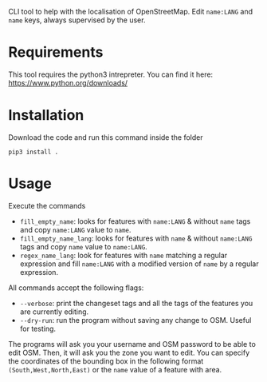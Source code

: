 CLI tool to help with the localisation of OpenStreetMap.
Edit ```name:LANG``` and ```name``` keys, always supervised by the user.

# Requirements

This tool requires the python3 intrepreter. You can find it here:
https://www.python.org/downloads/

# Installation
Download the code and run this command inside the folder
```
pip3 install .
```

# Usage

Execute the commands

* ```fill_empty_name```: looks for features with ```name:LANG``` & without ```name``` tags and copy ```name:LANG``` value to ```name```.
* ```fill_empty_name_lang```: looks for features with ```name``` & without ```name:LANG``` tags and copy ```name``` value to ```name:LANG```.
* ```regex_name_lang```: look for features with ```name``` matching a regular expression and fill ```name:LANG``` with a modified version of ```name``` by a regular expression.

All commands accept the following flags:

* ```--verbose```: print the changeset tags and all the tags of the features you are currently editing.
* ```--dry-run```: run the program without saving any change to OSM. Useful for testing.

The programs will ask you your username and OSM password to be able to edit OSM. Then, it will ask you the zone you want to edit.
You can specify the coordinates of the bounding box in the following format ```(South,West,North,East)``` or the ```name``` value of a feature with area.

